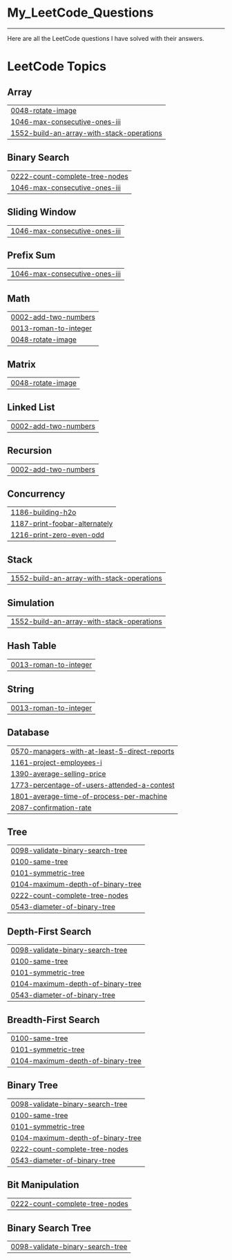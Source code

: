 # My_LeetCode_Questions
<hr>
Here are all the LeetCode questions I have solved with their answers.

<!---LeetCode Topics Start-->
# LeetCode Topics
## Array
|  |
| ------- |
| [0048-rotate-image](https://github.com/BarunAaryan/My_LeetCode_Questions/tree/master/0048-rotate-image) |
| [1046-max-consecutive-ones-iii](https://github.com/BarunAaryan/My_LeetCode_Questions/tree/master/1046-max-consecutive-ones-iii) |
| [1552-build-an-array-with-stack-operations](https://github.com/BarunAaryan/My_LeetCode_Questions/tree/master/1552-build-an-array-with-stack-operations) |
## Binary Search
|  |
| ------- |
| [0222-count-complete-tree-nodes](https://github.com/BarunAaryan/My_LeetCode_Questions/tree/master/0222-count-complete-tree-nodes) |
| [1046-max-consecutive-ones-iii](https://github.com/BarunAaryan/My_LeetCode_Questions/tree/master/1046-max-consecutive-ones-iii) |
## Sliding Window
|  |
| ------- |
| [1046-max-consecutive-ones-iii](https://github.com/BarunAaryan/My_LeetCode_Questions/tree/master/1046-max-consecutive-ones-iii) |
## Prefix Sum
|  |
| ------- |
| [1046-max-consecutive-ones-iii](https://github.com/BarunAaryan/My_LeetCode_Questions/tree/master/1046-max-consecutive-ones-iii) |
## Math
|  |
| ------- |
| [0002-add-two-numbers](https://github.com/BarunAaryan/My_LeetCode_Questions/tree/master/0002-add-two-numbers) |
| [0013-roman-to-integer](https://github.com/BarunAaryan/My_LeetCode_Questions/tree/master/0013-roman-to-integer) |
| [0048-rotate-image](https://github.com/BarunAaryan/My_LeetCode_Questions/tree/master/0048-rotate-image) |
## Matrix
|  |
| ------- |
| [0048-rotate-image](https://github.com/BarunAaryan/My_LeetCode_Questions/tree/master/0048-rotate-image) |
## Linked List
|  |
| ------- |
| [0002-add-two-numbers](https://github.com/BarunAaryan/My_LeetCode_Questions/tree/master/0002-add-two-numbers) |
## Recursion
|  |
| ------- |
| [0002-add-two-numbers](https://github.com/BarunAaryan/My_LeetCode_Questions/tree/master/0002-add-two-numbers) |
## Concurrency
|  |
| ------- |
| [1186-building-h2o](https://github.com/BarunAaryan/My_LeetCode_Questions/tree/master/1186-building-h2o) |
| [1187-print-foobar-alternately](https://github.com/BarunAaryan/My_LeetCode_Questions/tree/master/1187-print-foobar-alternately) |
| [1216-print-zero-even-odd](https://github.com/BarunAaryan/My_LeetCode_Questions/tree/master/1216-print-zero-even-odd) |
## Stack
|  |
| ------- |
| [1552-build-an-array-with-stack-operations](https://github.com/BarunAaryan/My_LeetCode_Questions/tree/master/1552-build-an-array-with-stack-operations) |
## Simulation
|  |
| ------- |
| [1552-build-an-array-with-stack-operations](https://github.com/BarunAaryan/My_LeetCode_Questions/tree/master/1552-build-an-array-with-stack-operations) |
## Hash Table
|  |
| ------- |
| [0013-roman-to-integer](https://github.com/BarunAaryan/My_LeetCode_Questions/tree/master/0013-roman-to-integer) |
## String
|  |
| ------- |
| [0013-roman-to-integer](https://github.com/BarunAaryan/My_LeetCode_Questions/tree/master/0013-roman-to-integer) |
## Database
|  |
| ------- |
| [0570-managers-with-at-least-5-direct-reports](https://github.com/BarunAaryan/My_LeetCode_Questions/tree/master/0570-managers-with-at-least-5-direct-reports) |
| [1161-project-employees-i](https://github.com/BarunAaryan/My_LeetCode_Questions/tree/master/1161-project-employees-i) |
| [1390-average-selling-price](https://github.com/BarunAaryan/My_LeetCode_Questions/tree/master/1390-average-selling-price) |
| [1773-percentage-of-users-attended-a-contest](https://github.com/BarunAaryan/My_LeetCode_Questions/tree/master/1773-percentage-of-users-attended-a-contest) |
| [1801-average-time-of-process-per-machine](https://github.com/BarunAaryan/My_LeetCode_Questions/tree/master/1801-average-time-of-process-per-machine) |
| [2087-confirmation-rate](https://github.com/BarunAaryan/My_LeetCode_Questions/tree/master/2087-confirmation-rate) |
## Tree
|  |
| ------- |
| [0098-validate-binary-search-tree](https://github.com/BarunAaryan/My_LeetCode_Questions/tree/master/0098-validate-binary-search-tree) |
| [0100-same-tree](https://github.com/BarunAaryan/My_LeetCode_Questions/tree/master/0100-same-tree) |
| [0101-symmetric-tree](https://github.com/BarunAaryan/My_LeetCode_Questions/tree/master/0101-symmetric-tree) |
| [0104-maximum-depth-of-binary-tree](https://github.com/BarunAaryan/My_LeetCode_Questions/tree/master/0104-maximum-depth-of-binary-tree) |
| [0222-count-complete-tree-nodes](https://github.com/BarunAaryan/My_LeetCode_Questions/tree/master/0222-count-complete-tree-nodes) |
| [0543-diameter-of-binary-tree](https://github.com/BarunAaryan/My_LeetCode_Questions/tree/master/0543-diameter-of-binary-tree) |
## Depth-First Search
|  |
| ------- |
| [0098-validate-binary-search-tree](https://github.com/BarunAaryan/My_LeetCode_Questions/tree/master/0098-validate-binary-search-tree) |
| [0100-same-tree](https://github.com/BarunAaryan/My_LeetCode_Questions/tree/master/0100-same-tree) |
| [0101-symmetric-tree](https://github.com/BarunAaryan/My_LeetCode_Questions/tree/master/0101-symmetric-tree) |
| [0104-maximum-depth-of-binary-tree](https://github.com/BarunAaryan/My_LeetCode_Questions/tree/master/0104-maximum-depth-of-binary-tree) |
| [0543-diameter-of-binary-tree](https://github.com/BarunAaryan/My_LeetCode_Questions/tree/master/0543-diameter-of-binary-tree) |
## Breadth-First Search
|  |
| ------- |
| [0100-same-tree](https://github.com/BarunAaryan/My_LeetCode_Questions/tree/master/0100-same-tree) |
| [0101-symmetric-tree](https://github.com/BarunAaryan/My_LeetCode_Questions/tree/master/0101-symmetric-tree) |
| [0104-maximum-depth-of-binary-tree](https://github.com/BarunAaryan/My_LeetCode_Questions/tree/master/0104-maximum-depth-of-binary-tree) |
## Binary Tree
|  |
| ------- |
| [0098-validate-binary-search-tree](https://github.com/BarunAaryan/My_LeetCode_Questions/tree/master/0098-validate-binary-search-tree) |
| [0100-same-tree](https://github.com/BarunAaryan/My_LeetCode_Questions/tree/master/0100-same-tree) |
| [0101-symmetric-tree](https://github.com/BarunAaryan/My_LeetCode_Questions/tree/master/0101-symmetric-tree) |
| [0104-maximum-depth-of-binary-tree](https://github.com/BarunAaryan/My_LeetCode_Questions/tree/master/0104-maximum-depth-of-binary-tree) |
| [0222-count-complete-tree-nodes](https://github.com/BarunAaryan/My_LeetCode_Questions/tree/master/0222-count-complete-tree-nodes) |
| [0543-diameter-of-binary-tree](https://github.com/BarunAaryan/My_LeetCode_Questions/tree/master/0543-diameter-of-binary-tree) |
## Bit Manipulation
|  |
| ------- |
| [0222-count-complete-tree-nodes](https://github.com/BarunAaryan/My_LeetCode_Questions/tree/master/0222-count-complete-tree-nodes) |
## Binary Search Tree
|  |
| ------- |
| [0098-validate-binary-search-tree](https://github.com/BarunAaryan/My_LeetCode_Questions/tree/master/0098-validate-binary-search-tree) |
<!---LeetCode Topics End-->